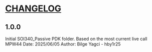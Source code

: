 # [CHANGELOG](https://keepachangelog.com/en/1.0.0/)

## 1.0.0
Initial SOI340_Passive PDK folder. Based on the most current live call MPW44
Date: 2025/06/05
Author: Bilge Yagci - hby1r25
